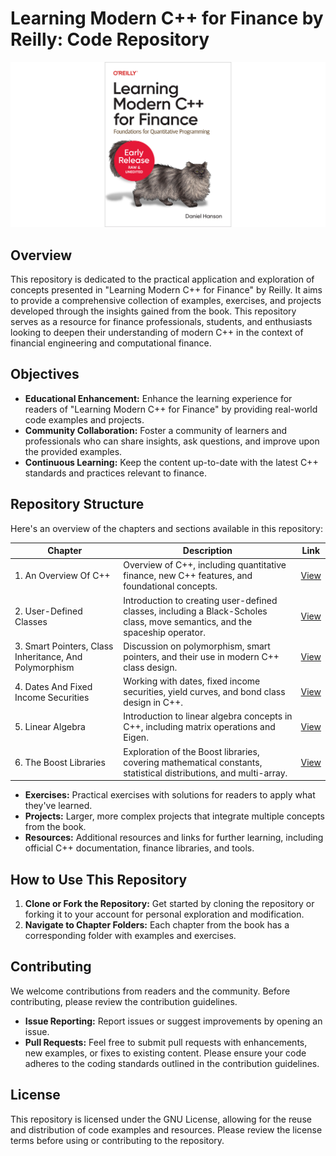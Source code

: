 # Learning Modern C++ for Finance by Reilly: Code Repository

![main_image](assets/img/main.png)

## Overview
This repository is dedicated to the practical application and exploration of concepts presented in "Learning Modern C++ for Finance" by Reilly. It aims to provide a comprehensive collection of examples, exercises, and projects developed through the insights gained from the book. This repository serves as a resource for finance professionals, students, and enthusiasts looking to deepen their understanding of modern C++ in the context of financial engineering and computational finance.

## Objectives
- **Educational Enhancement:** Enhance the learning experience for readers of "Learning Modern C++ for Finance" by providing real-world code examples and projects.
- **Community Collaboration:** Foster a community of learners and professionals who can share insights, ask questions, and improve upon the provided examples.
- **Continuous Learning:** Keep the content up-to-date with the latest C++ standards and practices relevant to finance.

## Repository Structure

Here's an overview of the chapters and sections available in this repository:

| Chapter | Description | Link |
|---------|-------------|------|
| 1. An Overview Of C++ | Overview of C++, including quantitative finance, new C++ features, and foundational concepts. | [View](1_An_Overview_Of_C++) |
| 2. User-Defined Classes | Introduction to creating user-defined classes, including a Black-Scholes class, move semantics, and the spaceship operator. | [View](2_User-Defined_Classes) |
| 3. Smart Pointers, Class Inheritance, And Polymorphism | Discussion on polymorphism, smart pointers, and their use in modern C++ class design. | [View](3_Smart_Pointers_Class_Inheritance_And_Polymorphism) |
| 4. Dates And Fixed Income Securities | Working with dates, fixed income securities, yield curves, and bond class design in C++. | [View](4_Dates_And_Fixed_Income_Securities) |
| 5. Linear Algebra | Introduction to linear algebra concepts in C++, including matrix operations and Eigen. | [View](5_Linear_Algebra) |
| 6. The Boost Libraries | Exploration of the Boost libraries, covering mathematical constants, statistical distributions, and multi-array. | [View](6_The_Boost_Libraries) |


- **Exercises:** Practical exercises with solutions for readers to apply what they've learned.
- **Projects:** Larger, more complex projects that integrate multiple concepts from the book.
- **Resources:** Additional resources and links for further learning, including official C++ documentation, finance libraries, and tools.

## How to Use This Repository
1. **Clone or Fork the Repository:** Get started by cloning the repository or forking it to your account for personal exploration and modification.
2. **Navigate to Chapter Folders:** Each chapter from the book has a corresponding folder with examples and exercises.

## Contributing
We welcome contributions from readers and the community. Before contributing, please review the contribution guidelines.

- **Issue Reporting:** Report issues or suggest improvements by opening an issue.
- **Pull Requests:** Feel free to submit pull requests with enhancements, new examples, or fixes to existing content. Please ensure your code adheres to the coding standards outlined in the contribution guidelines.

## License
This repository is licensed under the GNU License, allowing for the reuse and distribution of code examples and resources. Please review the license terms before using or contributing to the repository.
